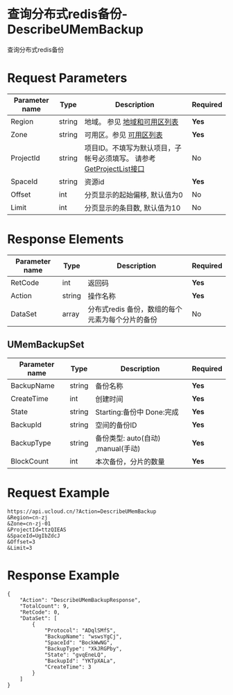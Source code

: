 # 查询分布式redis备份-DescribeUMemBackup

查询分布式redis备份

# Request Parameters
|Parameter name|Type|Description|Required|
|---|---|---|---|
|Region|string|地域。 参见 [地域和可用区列表](api/summary/regionlist)|**Yes**|
|Zone|string|可用区。参见 [可用区列表](api/summary/regionlist)|**Yes**|
|ProjectId|string|项目ID。不填写为默认项目，子帐号必须填写。 请参考[GetProjectList接口](api/summary/get_project_list)|No|
|SpaceId|string|资源id|**Yes**|
|Offset|int|分页显示的起始偏移, 默认值为0|No|
|Limit|int|分页显示的条目数, 默认值为10|No|

# Response Elements
|Parameter name|Type|Description|Required|
|---|---|---|---|
|RetCode|int|返回码|**Yes**|
|Action|string|操作名称|**Yes**|
|DataSet|array|分布式redis 备份，数组的每个元素为每个分片的备份|No|

## UMemBackupSet
|Parameter name|Type|Description|Required|
|---|---|---|---|
|BackupName|string|备份名称|**Yes**|
|CreateTime|int|创建时间|**Yes**|
|State|string|Starting:备份中 Done:完成|**Yes**|
|BackupId|string|空间的备份ID|**Yes**|
|BackupType|string|备份类型: auto(自动) ,manual(手动)|**Yes**|
|BlockCount|int|本次备份，分片的数量|**Yes**|

# Request Example
```
https://api.ucloud.cn/?Action=DescribeUMemBackup
&Region=cn-zj
&Zone=cn-zj-01
&ProjectId=ttzQIEAS
&SpaceId=UgIbZdcJ
&Offset=3
&Limit=3
```

# Response Example
```
{
    "Action": "DescribeUMemBackupResponse", 
    "TotalCount": 9, 
    "RetCode": 0, 
    "DataSet": [
        {
            "Protocol": "ADqlSMfS", 
            "BackupName": "wswsYgCj", 
            "SpaceId": "BockWwNG", 
            "BackupType": "XkJRGPby", 
            "State": "gvqEneLQ", 
            "BackupId": "YKTpXALa", 
            "CreateTime": 3
        }
    ]
}
```

